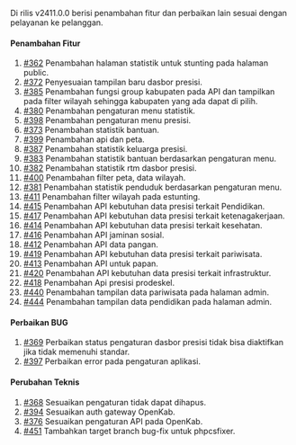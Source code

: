 Di rilis v2411.0.0 berisi penambahan fitur dan perbaikan lain sesuai dengan pelayanan ke pelanggan.

#### Penambahan Fitur

1. [#362](https://github.com/OpenSID/OpenKab/issues/362) Penambahan halaman statistik untuk stunting pada halaman public.
2. [#372](https://github.com/OpenSID/OpenKab/issues/372) Penyesuaian tampilan baru dasbor presisi.
3. [#385](https://github.com/OpenSID/OpenKab/issues/385) Penambahan fungsi group kabupaten pada API dan tampilkan pada filter wilayah sehingga kabupaten yang ada dapat di pilih.
4. [#380](https://github.com/OpenSID/OpenKab/issues/380) Penambahan pengaturan menu statistik.
5. [#398](https://github.com/OpenSID/OpenKab/issues/398) Penambahan pengaturan menu presisi.
6. [#373](https://github.com/OpenSID/OpenKab/issues/373) Penambahan statistik bantuan.
7. [#399](https://github.com/OpenSID/OpenKab/issues/399) Penambahan api dan peta.
8. [#387](https://github.com/OpenSID/OpenKab/issues/387) Penambahan statistik keluarga presisi.
9. [#383](https://github.com/OpenSID/OpenKab/issues/383) Penambahan statistik bantuan berdasarkan pengaturan menu.
10. [#382](https://github.com/OpenSID/OpenKab/issues/382) Penambahan statistik rtm dasbor presisi.
11. [#400](https://github.com/OpenSID/OpenKab/issues/400) Penambahan filter peta, data wilayah.
12. [#381](https://github.com/OpenSID/OpenKab/issues/381) Penambahan statistik penduduk berdasarkan pengaturan menu.
13. [#411](https://github.com/OpenSID/OpenKab/issues/411) Penambahan filter wilayah pada estunting.
14. [#415](https://github.com/OpenSID/OpenKab/issues/415) Penambahan API kebutuhan data presisi terkait Pendidikan.
15. [#417](https://github.com/OpenSID/OpenKab/issues/417) Penambahan API kebutuhan data presisi terkait ketenagakerjaan.
16. [#414](https://github.com/OpenSID/OpenKab/issues/414) Penambahan API kebutuhan data presisi terkait kesehatan.
17. [#416](https://github.com/OpenSID/OpenKab/issues/416) Penambahan API jaminan sosial.
18. [#412](https://github.com/OpenSID/OpenKab/issues/412) Penambahan API data pangan.
19. [#419](https://github.com/OpenSID/OpenKab/issues/419) Penambahan API kebutuhan data presisi terkait pariwisata.
20. [#413](https://github.com/OpenSID/OpenKab/issues/413) Penambahan API untuk papan.
21. [#420](https://github.com/OpenSID/OpenKab/issues/420) Penambahan API kebutuhan data presisi terkait infrastruktur.
22. [#418](https://github.com/OpenSID/OpenKab/issues/418) Penambahan Api presisi prodeskel.
23. [#440](https://github.com/OpenSID/OpenKab/issues/440) Penambahan tampilan data pariwisata pada halaman admin.
24. [#444](https://github.com/OpenSID/OpenKab/issues/444) Penambahan tampilan data pendidikan pada halaman admin.



#### Perbaikan BUG

1. [#369](https://github.com/OpenSID/OpenKab/issues/369) Perbaikan status pengaturan dasbor presisi tidak bisa diaktifkan jika tidak memenuhi standar.
2. [#397](https://github.com/OpenSID/OpenKab/issues/397) Perbaikan error pada pengaturan aplikasi.

#### Perubahan Teknis

1. [#368](https://github.com/OpenSID/OpenKab/issues/368) Sesuaikan pengaturan tidak dapat dihapus.
2. [#394](https://github.com/OpenSID/OpenKab/issues/394) Sesuaikan auth gateway OpenKab.
3. [#376](https://github.com/OpenSID/OpenKab/issues/376) Sesuaikan pengaturan API pada OpenKab.
4. [#451](https://github.com/OpenSID/OpenKab/issues/451) Tambahkan target branch bug-fix untuk phpcsfixer.